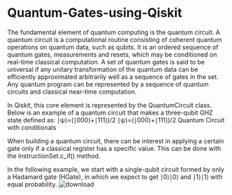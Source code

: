 # Quantum-Gates-using-Qiskit
The fundamental element of quantum computing is the quantum circuit. A quantum circuit is a computational routine consisting of coherent quantum operations on quantum data, such as qubits. It is an ordered sequence of quantum gates, measurements and resets, which may be conditioned on real-time classical computation. A set of quantum gates is said to be universal if any unitary transformation of the quantum data can be efficiently approximated arbitrarily well as a sequence of gates in the set. Any quantum program can be represented by a sequence of quantum circuits and classical near-time computation.

In Qiskit, this core element is represented by the QuantumCircuit class. Below is an example of a quantum circuit that makes a three-qubit GHZ state defined as:
∣ψ⟩=(∣000⟩+∣111⟩)/2
∣ψ⟩=(∣000⟩+∣111⟩)/2
Quantum Circuit with conditionals

When building a quantum circuit, there can be interest in applying a certain gate only if a classical register has a specific value. This can be done with the InstructionSet.c_if() method.

In the following example, we start with a single-qubit circuit formed by only a Hadamard gate (HGate), in which we expect to get ∣0⟩∣0⟩ and ∣1⟩∣1⟩ with equal probability.
![download](https://github.com/user-attachments/assets/ccb621c8-0f89-439d-90b3-b35cbafe43d0)
